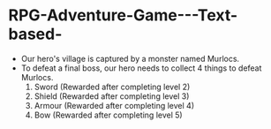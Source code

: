 # RPG-Adventure-Game---Text-based-
- Our hero's village is captured by a monster named Murlocs.
- To defeat a final boss, our hero needs to collect 4 things to defeat Murlocs.
    1. Sword (Rewarded after completing level 2)
    2. Shield (Rewarded after completing level 3)
    3. Armour (Rewarded after completing level 4)
    4. Bow (Rewarded after completing level 5)
